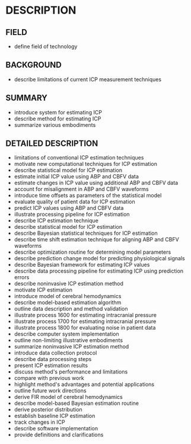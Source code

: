 # DESCRIPTION

## FIELD

- define field of technology

## BACKGROUND

- describe limitations of current ICP measurement techniques

## SUMMARY

- introduce system for estimating ICP
- describe method for estimating ICP
- summarize various embodiments

## DETAILED DESCRIPTION

- limitations of conventional ICP estimation techniques
- motivate new computational techniques for ICP estimation
- describe statistical model for ICP estimation
- estimate initial ICP value using ABP and CBFV data
- estimate changes in ICP value using additional ABP and CBFV data
- account for misalignment in ABP and CBFV waveforms
- introduce time offsets as parameters of the statistical model
- evaluate quality of patient data for ICP estimation
- predict ICP values using ABP and CBFV data
- illustrate processing pipeline for ICP estimation
- describe ICP estimation technique
- describe statistical model for ICP estimation
- describe Bayesian statistical techniques for ICP estimation
- describe time shift estimation technique for aligning ABP and CBFV waveforms
- describe optimization routine for determining model parameters
- describe prediction change model for predicting physiological signals
- describe Bayesian framework for estimating ICP values
- describe data processing pipeline for estimating ICP using prediction errors
- describe noninvasive ICP estimation method
- motivate ICP estimation
- introduce model of cerebral hemodynamics
- describe model-based estimation algorithm
- outline data description and method validation
- illustrate process 1600 for estimating intracranial pressure
- illustrate process 1700 for estimating intracranial pressure
- illustrate process 1800 for evaluating noise in patient data
- describe computer system implementation
- outline non-limiting illustrative embodiments
- summarize noninvasive ICP estimation method
- introduce data collection protocol
- describe data processing steps
- present ICP estimation results
- discuss method's performance and limitations
- compare with previous work
- highlight method's advantages and potential applications
- outline future work directions
- derive FIR model of cerebral hemodynamics
- describe model-based Bayesian estimation routine
- derive posterior distribution
- establish baseline ICP estimation
- track changes in ICP
- describe software implementation
- provide definitions and clarifications

